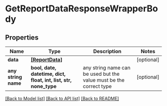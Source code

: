 # GetReportDataResponseWrapperBody


## Properties
Name | Type | Description | Notes
------------ | ------------- | ------------- | -------------
**data** | [**[ReportData]**](ReportData.md) |  | [optional] 
**any string name** | **bool, date, datetime, dict, float, int, list, str, none_type** | any string name can be used but the value must be the correct type | [optional]

[[Back to Model list]](../README.md#documentation-for-models) [[Back to API list]](../README.md#documentation-for-api-endpoints) [[Back to README]](../README.md)


